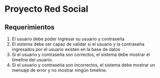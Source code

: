 # Proyecto Red Social
## Requerimientos
1. El usuario debe poder ingresar su usuario y contraseña
2. El sistema debe ser capaz de validar si el usuario y la contraseña ingresados por el usuario existen en la base de datos
3. Si el usuario y contraseña son correctos, el sistema debe mostrar el timeline del usuario.
4. Si el usuario y contraseña son incorrectos, el sistema debe mostrar un mensaje de error y no mostrar ningún timeline.